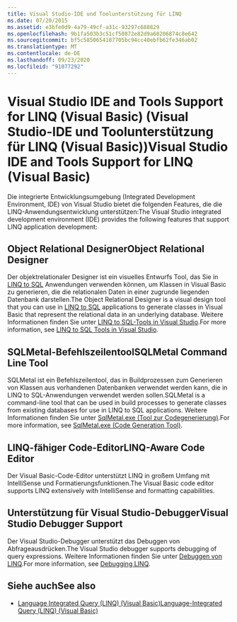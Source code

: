 ```yaml
---
title: Visual Studio-IDE und Toolunterstützung für LINQ
ms.date: 07/20/2015
ms.assetid: e3bfe0d9-4a79-49cf-a31c-93297c688829
ms.openlocfilehash: 9b1fa503b3c51cf50872e82d9a60206874c8e642
ms.sourcegitcommit: bf5c5850654187705bc94cc40ebfb62fe346ab02
ms.translationtype: MT
ms.contentlocale: de-DE
ms.lasthandoff: 09/23/2020
ms.locfileid: "91077292"
---
```

# <a name="visual-studio-ide-and-tools-support-for-linq-visual-basic"></a><span data-ttu-id="84848-102">Visual Studio IDE and Tools Support for LINQ (Visual Basic) (Visual Studio-IDE und Toolunterstützung für LINQ (Visual Basic))</span><span class="sxs-lookup"><span data-stu-id="84848-102">Visual Studio IDE and Tools Support for LINQ (Visual Basic)</span></span>

<span data-ttu-id="84848-103">Die integrierte Entwicklungsumgebung (Integrated Development Environment, IDE) von Visual Studio bietet die folgenden Features, die die LINQ-Anwendungsentwicklung unterstützen:</span><span class="sxs-lookup"><span data-stu-id="84848-103">The Visual Studio integrated development environment (IDE) provides the following features that support LINQ application development:</span></span>  
  
## <a name="object-relational-designer"></a><span data-ttu-id="84848-104">Object Relational Designer</span><span class="sxs-lookup"><span data-stu-id="84848-104">Object Relational Designer</span></span>  

 <span data-ttu-id="84848-105">Der objektrelationaler Designer ist ein visuelles Entwurfs Tool, das Sie in [LINQ to SQL](../../../../framework/data/adonet/sql/linq/index.md) Anwendungen verwenden können, um Klassen in Visual Basic zu generieren, die die relationalen Daten in einer zugrunde liegenden Datenbank darstellen.</span><span class="sxs-lookup"><span data-stu-id="84848-105">The Object Relational Designer is a visual design tool that you can use in [LINQ to SQL](../../../../framework/data/adonet/sql/linq/index.md) applications to generate classes in Visual Basic that represent the relational data in an underlying database.</span></span> <span data-ttu-id="84848-106">Weitere Informationen finden Sie unter [LINQ to SQL-Tools in Visual Studio](/visualstudio/data-tools/linq-to-sql-tools-in-visual-studio2).</span><span class="sxs-lookup"><span data-stu-id="84848-106">For more information, see [LINQ to SQL Tools in Visual Studio](/visualstudio/data-tools/linq-to-sql-tools-in-visual-studio2).</span></span>  
  
## <a name="sqlmetal-command-line-tool"></a><span data-ttu-id="84848-107">SQLMetal-Befehlszeilentool</span><span class="sxs-lookup"><span data-stu-id="84848-107">SQLMetal Command Line Tool</span></span>  

 <span data-ttu-id="84848-108">SQLMetal ist ein Befehlszeilentool, das in Buildprozessen zum Generieren von Klassen aus vorhandenen Datenbanken verwendet werden kann, die in LINQ to SQL-Anwendungen verwendet werden sollen.</span><span class="sxs-lookup"><span data-stu-id="84848-108">SQLMetal is a command-line tool that can be used in build processes to generate classes from existing databases for use in LINQ to SQL  applications.</span></span> <span data-ttu-id="84848-109">Weitere Informationen finden Sie unter [SqlMetal.exe (Tool zur Codegenerierung)](../../../../framework/tools/sqlmetal-exe-code-generation-tool.md).</span><span class="sxs-lookup"><span data-stu-id="84848-109">For more information, see [SqlMetal.exe (Code Generation Tool)](../../../../framework/tools/sqlmetal-exe-code-generation-tool.md).</span></span>  
  
## <a name="linq-aware-code-editor"></a><span data-ttu-id="84848-110">LINQ-fähiger Code-Editor</span><span class="sxs-lookup"><span data-stu-id="84848-110">LINQ-Aware Code Editor</span></span>  

 <span data-ttu-id="84848-111">Der Visual Basic-Code-Editor unterstützt LINQ in großem Umfang mit IntelliSense und Formatierungsfunktionen.</span><span class="sxs-lookup"><span data-stu-id="84848-111">The Visual Basic code editor supports LINQ extensively with IntelliSense and formatting capabilities.</span></span>  
  
## <a name="visual-studio-debugger-support"></a><span data-ttu-id="84848-112">Unterstützung für Visual Studio-Debugger</span><span class="sxs-lookup"><span data-stu-id="84848-112">Visual Studio Debugger Support</span></span>  

 <span data-ttu-id="84848-113">Der Visual Studio-Debugger unterstützt das Debuggen von Abfrageausdrücken.</span><span class="sxs-lookup"><span data-stu-id="84848-113">The Visual Studio debugger supports debugging of query expressions.</span></span> <span data-ttu-id="84848-114">Weitere Informationen finden Sie unter [Debuggen von LINQ](/visualstudio/debugger/debugging-linq).</span><span class="sxs-lookup"><span data-stu-id="84848-114">For more information, see [Debugging LINQ](/visualstudio/debugger/debugging-linq).</span></span>  
  
## <a name="see-also"></a><span data-ttu-id="84848-115">Siehe auch</span><span class="sxs-lookup"><span data-stu-id="84848-115">See also</span></span>

- [<span data-ttu-id="84848-116">Language Integrated Query (LINQ) (Visual Basic)</span><span class="sxs-lookup"><span data-stu-id="84848-116">Language-Integrated Query (LINQ) (Visual Basic)</span></span>](index.md)
